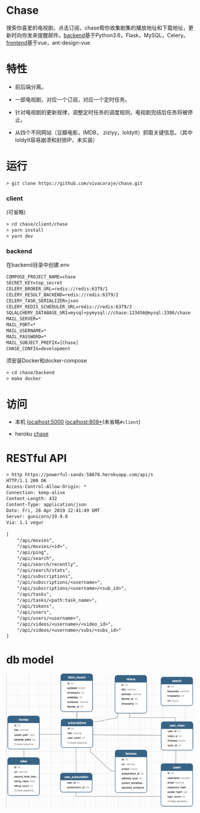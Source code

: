 # Chase

搜索你喜爱的电视剧，点击订阅，chase帮你收集剧集的播放地址和下载地址，更新时向你发来提醒邮件。[backend](https://github.com/vivacoraje/chase/tree/master/backend)基于Python3.6，Flask，MySQL，Celery。[frontend](frontend/chase)基于vue，ant-design-vue

# 特性

- 前后端分离。

- 一部电视剧，对应一个订阅，对应一个定时任务。

- 针对电视剧的更新规律，调整定时任务的调度规则，电视剧完结后任务将被停止。
- 从四个不同网站（豆瓣电影，IMDB， ziziyy，loldytt）抓取关键信息。（其中loldytt容易崩溃和封锁IP，未实装）

# 运行

```
> git clone https://github.com/vivacoraje/chase.git
```

### client
(可省略)
```
> cd chase/client/chase
> yarn install
> yarn dev
```

### backend

在backend目录中创建.env
```
COMPOSE_PROJECT_NAME=chase
SECRET_KEY=top_secret
CELERY_BROKER_URL=redis://redis:6379/1
CELERY_RESULT_BACKEND=redis://redis:6379/2
CELERY_TASK_SERIALIZER=json
CELERY_REDIS_SCHEDULER_URL=redis://redis:6379/3
SQLALCHEMY_DATABASE_URI=mysql+pymysql://chase:123456@mysql:3306/chase
MAIL_SERVER=*
MAIL_PORT=*
MAIL_USERNAME=*
MAIL_PASSWORD=*
MAIL_SUBJECT_PREFIX=[Chase]
CHASE_CONFIG=development
```

须安装Docker和docker-compose
```
> cd chase/backend
> make docker
```

# 访问

- 本机
[localhost:5000](http://localhost:5000)
[localhost:808*](http://localhost:8080)(未省略`#client`)

- heroku
[chase](https://powerful-sands-58878.herokuapp.com/)

# RESTful API
```
> http https://powerful-sands-58878.herokuapp.com/api/s
HTTP/1.1 200 OK
Access-Control-Allow-Origin: *
Connection: keep-alive
Content-Length: 432
Content-Type: application/json
Date: Fri, 26 Apr 2019 12:41:49 GMT
Server: gunicorn/19.9.0
Via: 1.1 vegur

[
    "/api/movies",
    "/api/movies/<id>",
    "/api/ping",
    "/api/search",
    "/api/search/recently",
    "/api/search/stats",
    "/api/subscriptions",
    "/api/subscriptions/<username>",
    "/api/subscriptions/<username>/<sub_id>",
    "/api/tasks",
    "/api/tasks/<path:task_name>",
    "/api/tokens",
    "/api/users",
    "/api/users/<username>",
    "/api/videos/<username>/<video_id>",
    "/api/videos/<username>/subs/<subs_id>"
]
```

# db model
![db model](https://github.com/vivacoraje/chase/blob/master/images/chase.tiff)